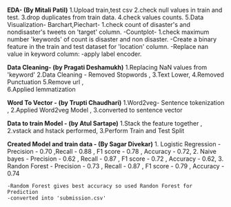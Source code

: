 
**EDA- (By Mitali Patil)**
    1.Upload train,test csv
    2.check null values in train and test.
    3.drop duplicates from train data.
    4.check values counts.
    5.Data Visualization- 
      Barchart,Piechart-
         1.check count of disaster's and nondisaster's tweets on 'target' column.
        -Countplot-
          1.check maximum number 'keywords' of count is disaster and non disaster.
        -Create a binary feature in the train and test dataset for 'location' column.
        -Replace nan value in keyword column: 
              -apply label encoder.
              
**Data Cleaning- (by Pragati Deshamukh)**
    1.Replacing NaN values from 'keyword' 
    2.Data Cleaning - Removed Stopwords , 
    3.Text Lower, 
    4.Removed Punctuation 
    5.Remove url ,  
    6.Applied lemmatization  

**Word To Vector - (by Trupti Chaudhari)**
    1.Word2veg- Sentence tokenization ,
    2.Applied Word2veg Model , 
    3.converted to sentence vector

**Data to train Model - (by Atul Sartape)** 
    1.Stack the feature together ,
    2.vstack and hstack performed,
    3.Perform Train and Test Split    
          
**Created Model and train data - (By Sagar Divekar)**
     1. Logistic Regression - Precision - 0.70 ,Recall - 0.88 , F1 score - 0.78 , Accuracy - 0.72,
     2. Naive bayes -  Precision - 0.62 , Recall - 0.87 , F1 score - 0.72 , Accuracy - 0.62,
     3. Randon Forest - Precision - 0.73 , Recall - 0.87 , F1 score - 0.79 , Accuracy - 0.74

    -Random Forest gives best accuracy so used Randon Forest for Prediction
    -converted into 'submission.csv'


